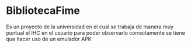 # BibliotecaFime
Es un proyecto de la universidad en el cual se trabaja de manera muy puntual el IHC en el usuario para poder observarlo correctamente se tiene que hacer uso de un emulador APK 
